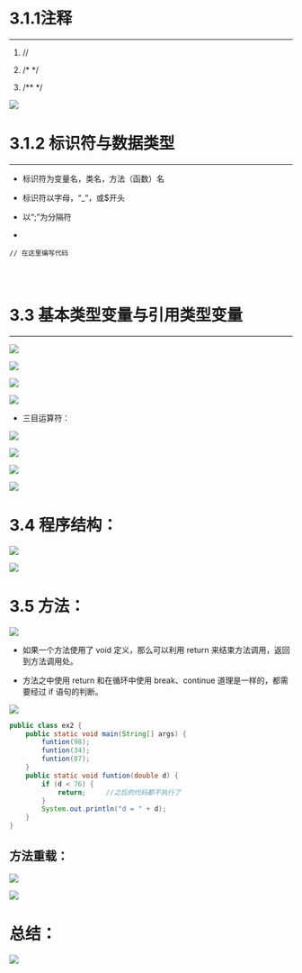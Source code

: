 # 3.1.1注释

***

1. //

1. /*    */

1. /**    */

![](https://tcs.teambition.net/storage/3124ee8397ed5eafcec6ae547c7bee2cb826?Signature=eyJhbGciOiJIUzI1NiIsInR5cCI6IkpXVCJ9.eyJBcHBJRCI6IjU5Mzc3MGZmODM5NjMyMDAyZTAzNThmMSIsIl9hcHBJZCI6IjU5Mzc3MGZmODM5NjMyMDAyZTAzNThmMSIsIl9vcmdhbml6YXRpb25JZCI6IiIsImV4cCI6MTYyMjAzNjkzNCwiaWF0IjoxNjIxNDMyMTM0LCJyZXNvdXJjZSI6Ii9zdG9yYWdlLzMxMjRlZTgzOTdlZDVlYWZjZWM2YWU1NDdjN2JlZTJjYjgyNiJ9.8X5x_gb7V6Ee8tJa-TMZnM9e1HB0YQ8bIfKRLY0fEFk&download=image.png "")



# 3.1.2 标识符与数据类型

***

- 标识符为变量名，类名，方法（函数）名

- 标识符以字母，“_”，或$开头

- 以“;”为分隔符

- 

```text
// 在这里编写代码




```





# 3.3 基本类型变量与引用类型变量

***



![](https://tcs.teambition.net/storage/3124ce7a11718cb2dc2f55808e19467e10cd?Signature=eyJhbGciOiJIUzI1NiIsInR5cCI6IkpXVCJ9.eyJBcHBJRCI6IjU5Mzc3MGZmODM5NjMyMDAyZTAzNThmMSIsIl9hcHBJZCI6IjU5Mzc3MGZmODM5NjMyMDAyZTAzNThmMSIsIl9vcmdhbml6YXRpb25JZCI6IiIsImV4cCI6MTYyMjAzNjkzNCwiaWF0IjoxNjIxNDMyMTM0LCJyZXNvdXJjZSI6Ii9zdG9yYWdlLzMxMjRjZTdhMTE3MThjYjJkYzJmNTU4MDhlMTk0NjdlMTBjZCJ9.HCstH0QC2goIYl5nqXSyeTpMWbxIybhPAkfNIT6o-MY&download=image.png "")



![](https://tcs.teambition.net/storage/31248ae7587b229b3b528e1d86d2170b42a7?Signature=eyJhbGciOiJIUzI1NiIsInR5cCI6IkpXVCJ9.eyJBcHBJRCI6IjU5Mzc3MGZmODM5NjMyMDAyZTAzNThmMSIsIl9hcHBJZCI6IjU5Mzc3MGZmODM5NjMyMDAyZTAzNThmMSIsIl9vcmdhbml6YXRpb25JZCI6IiIsImV4cCI6MTYyMjAzNjkzNCwiaWF0IjoxNjIxNDMyMTM0LCJyZXNvdXJjZSI6Ii9zdG9yYWdlLzMxMjQ4YWU3NTg3YjIyOWIzYjUyOGUxZDg2ZDIxNzBiNDJhNyJ9.EGG96IUKBJqkkuMGhvw1O642yA9Dzr2AZ8ZXnLDCvEo&download=image.png "")

![](https://tcs.teambition.net/storage/3124ad929bc8363dd00b798a456a99aac453?Signature=eyJhbGciOiJIUzI1NiIsInR5cCI6IkpXVCJ9.eyJBcHBJRCI6IjU5Mzc3MGZmODM5NjMyMDAyZTAzNThmMSIsIl9hcHBJZCI6IjU5Mzc3MGZmODM5NjMyMDAyZTAzNThmMSIsIl9vcmdhbml6YXRpb25JZCI6IiIsImV4cCI6MTYyMjAzNjkzNCwiaWF0IjoxNjIxNDMyMTM0LCJyZXNvdXJjZSI6Ii9zdG9yYWdlLzMxMjRhZDkyOWJjODM2M2RkMDBiNzk4YTQ1NmE5OWFhYzQ1MyJ9.fCG2UWmZFMN-tZqU2h-sTIitgNr3H_muDVHKGkdBWoU&download=image.png "")



![](https://tcs.teambition.net/storage/3124e0f3b960f50d41524da4dcb77540367a?Signature=eyJhbGciOiJIUzI1NiIsInR5cCI6IkpXVCJ9.eyJBcHBJRCI6IjU5Mzc3MGZmODM5NjMyMDAyZTAzNThmMSIsIl9hcHBJZCI6IjU5Mzc3MGZmODM5NjMyMDAyZTAzNThmMSIsIl9vcmdhbml6YXRpb25JZCI6IiIsImV4cCI6MTYyMjAzNjkzNCwiaWF0IjoxNjIxNDMyMTM0LCJyZXNvdXJjZSI6Ii9zdG9yYWdlLzMxMjRlMGYzYjk2MGY1MGQ0MTUyNGRhNGRjYjc3NTQwMzY3YSJ9.NMEAmdvgJ7Xwe3vL_N0HP0PhTJsPy5tP_CgMXkBGAas&download=image.png "")



- 三目运算符：

![](https://tcs.teambition.net/storage/31241b3a8e6dfe1269b9405fbccfa624651d?Signature=eyJhbGciOiJIUzI1NiIsInR5cCI6IkpXVCJ9.eyJBcHBJRCI6IjU5Mzc3MGZmODM5NjMyMDAyZTAzNThmMSIsIl9hcHBJZCI6IjU5Mzc3MGZmODM5NjMyMDAyZTAzNThmMSIsIl9vcmdhbml6YXRpb25JZCI6IiIsImV4cCI6MTYyMjAzNjkzNCwiaWF0IjoxNjIxNDMyMTM0LCJyZXNvdXJjZSI6Ii9zdG9yYWdlLzMxMjQxYjNhOGU2ZGZlMTI2OWI5NDA1ZmJjY2ZhNjI0NjUxZCJ9.gK91tsNC7_FTaPlrqjLtllNyi3dEWCvPMFOY7LNvy5w&download=image.png "")



![](https://tcs.teambition.net/storage/31247e252c5b444a45a48655cb22ca7c06b7?Signature=eyJhbGciOiJIUzI1NiIsInR5cCI6IkpXVCJ9.eyJBcHBJRCI6IjU5Mzc3MGZmODM5NjMyMDAyZTAzNThmMSIsIl9hcHBJZCI6IjU5Mzc3MGZmODM5NjMyMDAyZTAzNThmMSIsIl9vcmdhbml6YXRpb25JZCI6IiIsImV4cCI6MTYyMjAzNjkzNCwiaWF0IjoxNjIxNDMyMTM0LCJyZXNvdXJjZSI6Ii9zdG9yYWdlLzMxMjQ3ZTI1MmM1YjQ0NGE0NWE0ODY1NWNiMjJjYTdjMDZiNyJ9.PoIeLf46v7Ues8uSYw1haTzYZ-sEtcKQ3QR9dhoyQKM&download=image.png "")



![](https://tcs.teambition.net/storage/3124f4726f38d4334d23849e093a9b8b6b6c?Signature=eyJhbGciOiJIUzI1NiIsInR5cCI6IkpXVCJ9.eyJBcHBJRCI6IjU5Mzc3MGZmODM5NjMyMDAyZTAzNThmMSIsIl9hcHBJZCI6IjU5Mzc3MGZmODM5NjMyMDAyZTAzNThmMSIsIl9vcmdhbml6YXRpb25JZCI6IiIsImV4cCI6MTYyMjAzNjkzNCwiaWF0IjoxNjIxNDMyMTM0LCJyZXNvdXJjZSI6Ii9zdG9yYWdlLzMxMjRmNDcyNmYzOGQ0MzM0ZDIzODQ5ZTA5M2E5YjhiNmI2YyJ9.a62SZMd6bzC50wtFPhcLVSelQy75iD474f_5GSmiGtc&download=image.png "")

![](https://tcs.teambition.net/storage/3124eea0d5229a133c7524cee9bba5c1b574?Signature=eyJhbGciOiJIUzI1NiIsInR5cCI6IkpXVCJ9.eyJBcHBJRCI6IjU5Mzc3MGZmODM5NjMyMDAyZTAzNThmMSIsIl9hcHBJZCI6IjU5Mzc3MGZmODM5NjMyMDAyZTAzNThmMSIsIl9vcmdhbml6YXRpb25JZCI6IiIsImV4cCI6MTYyMjAzNjkzNCwiaWF0IjoxNjIxNDMyMTM0LCJyZXNvdXJjZSI6Ii9zdG9yYWdlLzMxMjRlZWEwZDUyMjlhMTMzYzc1MjRjZWU5YmJhNWMxYjU3NCJ9.RawpoN2Ij4BSjnR3r-PkybKft5wu2CT-dkrJIaAGAk4&download=image.png "")



# 3.4 程序结构：

![](https://tcs.teambition.net/storage/312474cb5c35649a82d452b4c2c611cbd2e7?Signature=eyJhbGciOiJIUzI1NiIsInR5cCI6IkpXVCJ9.eyJBcHBJRCI6IjU5Mzc3MGZmODM5NjMyMDAyZTAzNThmMSIsIl9hcHBJZCI6IjU5Mzc3MGZmODM5NjMyMDAyZTAzNThmMSIsIl9vcmdhbml6YXRpb25JZCI6IiIsImV4cCI6MTYyMjAzNjkzNCwiaWF0IjoxNjIxNDMyMTM0LCJyZXNvdXJjZSI6Ii9zdG9yYWdlLzMxMjQ3NGNiNWMzNTY0OWE4MmQ0NTJiNGMyYzYxMWNiZDJlNyJ9.q62rEWRqQX7LBippjikTHKdAx_ZlBVmqViMi2q-WalU&download=image.png "")



![](https://tcs.teambition.net/storage/3124e2a427ca136e95a477cb9b1b60649749?Signature=eyJhbGciOiJIUzI1NiIsInR5cCI6IkpXVCJ9.eyJBcHBJRCI6IjU5Mzc3MGZmODM5NjMyMDAyZTAzNThmMSIsIl9hcHBJZCI6IjU5Mzc3MGZmODM5NjMyMDAyZTAzNThmMSIsIl9vcmdhbml6YXRpb25JZCI6IiIsImV4cCI6MTYyMjAzNjkzNCwiaWF0IjoxNjIxNDMyMTM0LCJyZXNvdXJjZSI6Ii9zdG9yYWdlLzMxMjRlMmE0MjdjYTEzNmU5NWE0NzdjYjliMWI2MDY0OTc0OSJ9.RM94w5VYyaT98TklTEZD9Lish1WmE8B7HbxF0qjHOQo&download=image.png "")





# 3.5 方法：



![](https://tcs.teambition.net/storage/31240573886d467ccdfec4c52c638fbbb519?Signature=eyJhbGciOiJIUzI1NiIsInR5cCI6IkpXVCJ9.eyJBcHBJRCI6IjU5Mzc3MGZmODM5NjMyMDAyZTAzNThmMSIsIl9hcHBJZCI6IjU5Mzc3MGZmODM5NjMyMDAyZTAzNThmMSIsIl9vcmdhbml6YXRpb25JZCI6IiIsImV4cCI6MTYyMjAzNjkzNCwiaWF0IjoxNjIxNDMyMTM0LCJyZXNvdXJjZSI6Ii9zdG9yYWdlLzMxMjQwNTczODg2ZDQ2N2NjZGZlYzRjNTJjNjM4ZmJiYjUxOSJ9.b_xJdBh12tmK0c2DzlV0ES8TXIwWkym2CBtbfR9ykOA&download=image.png "")



- 如果一个方法使用了 void 定义，那么可以利用 return 来结束方法调用，返回到方法调用处。

- 方法之中使用 return 和在循环中使用 break、continue 道理是一样的，都需要经过 if 语句的判断。

![](https://tcs.teambition.net/storage/3124d883dc9eb792a45368c9d7608d345a3f?Signature=eyJhbGciOiJIUzI1NiIsInR5cCI6IkpXVCJ9.eyJBcHBJRCI6IjU5Mzc3MGZmODM5NjMyMDAyZTAzNThmMSIsIl9hcHBJZCI6IjU5Mzc3MGZmODM5NjMyMDAyZTAzNThmMSIsIl9vcmdhbml6YXRpb25JZCI6IiIsImV4cCI6MTYyMjAzNjkzNCwiaWF0IjoxNjIxNDMyMTM0LCJyZXNvdXJjZSI6Ii9zdG9yYWdlLzMxMjRkODgzZGM5ZWI3OTJhNDUzNjhjOWQ3NjA4ZDM0NWEzZiJ9.XCcAf4SuoGw1xS9g_bwBG3zF0wyD55hgfrIx13jxk7g&download=image.png "")



```java
public class ex2 {
	public static void main(String[] args) {
		funtion(98);
		funtion(34);
		funtion(87);
	}
	public static void funtion(double d) {
		if (d < 76) {
			return;		//之后的代码都不执行了
		}
		System.out.println("d = " + d);
	}
}

```



## 方法重载：

![](https://tcs.teambition.net/storage/3124f0fe6e23e475ccef87f2d2538398a819?Signature=eyJhbGciOiJIUzI1NiIsInR5cCI6IkpXVCJ9.eyJBcHBJRCI6IjU5Mzc3MGZmODM5NjMyMDAyZTAzNThmMSIsIl9hcHBJZCI6IjU5Mzc3MGZmODM5NjMyMDAyZTAzNThmMSIsIl9vcmdhbml6YXRpb25JZCI6IiIsImV4cCI6MTYyMjAzNjkzNCwiaWF0IjoxNjIxNDMyMTM0LCJyZXNvdXJjZSI6Ii9zdG9yYWdlLzMxMjRmMGZlNmUyM2U0NzVjY2VmODdmMmQyNTM4Mzk4YTgxOSJ9.1jy_zGTjtQ03D6_rPwOsBQcPcGvPnxGDKTYtmU700-Y&download=image.png "")



![](https://tcs.teambition.net/storage/3124a4915d8df8de4529ec3dc23f0980b0bd?Signature=eyJhbGciOiJIUzI1NiIsInR5cCI6IkpXVCJ9.eyJBcHBJRCI6IjU5Mzc3MGZmODM5NjMyMDAyZTAzNThmMSIsIl9hcHBJZCI6IjU5Mzc3MGZmODM5NjMyMDAyZTAzNThmMSIsIl9vcmdhbml6YXRpb25JZCI6IiIsImV4cCI6MTYyMjAzNjkzNCwiaWF0IjoxNjIxNDMyMTM0LCJyZXNvdXJjZSI6Ii9zdG9yYWdlLzMxMjRhNDkxNWQ4ZGY4ZGU0NTI5ZWMzZGMyM2YwOTgwYjBiZCJ9.PU1qQna1B-IlE0gmXdbO5MWr53ZV5bX6s1YP_e_52kU&download=image.png "")



# 总结：

![](https://tcs.teambition.net/storage/31243179c9562ddecc2982a840891321f2de?Signature=eyJhbGciOiJIUzI1NiIsInR5cCI6IkpXVCJ9.eyJBcHBJRCI6IjU5Mzc3MGZmODM5NjMyMDAyZTAzNThmMSIsIl9hcHBJZCI6IjU5Mzc3MGZmODM5NjMyMDAyZTAzNThmMSIsIl9vcmdhbml6YXRpb25JZCI6IiIsImV4cCI6MTYyMjAzNjkzNCwiaWF0IjoxNjIxNDMyMTM0LCJyZXNvdXJjZSI6Ii9zdG9yYWdlLzMxMjQzMTc5Yzk1NjJkZGVjYzI5ODJhODQwODkxMzIxZjJkZSJ9.85dqz2RPLsij4YqaPV2ep4dWX0sBthQk6bJ_L4auNi0&download=image.png "")









